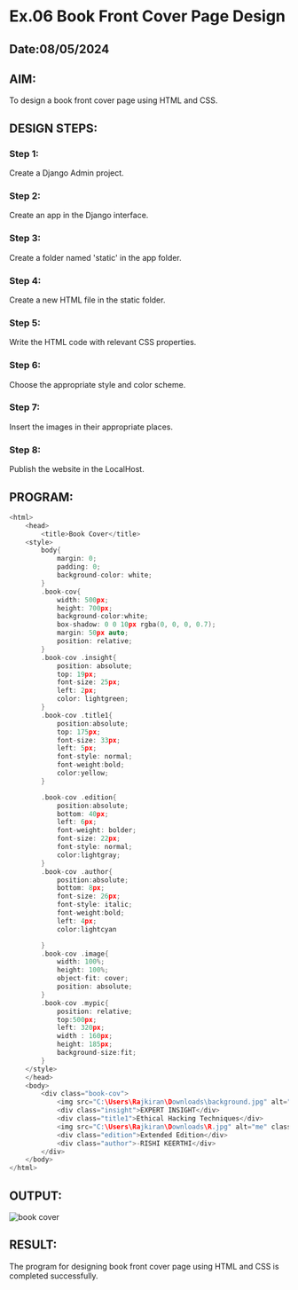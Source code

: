 # Ex.06 Book Front Cover Page Design
## Date:08/05/2024

## AIM:
To design a book front cover page using HTML and CSS.

## DESIGN STEPS:

### Step 1:
Create a Django Admin project.

### Step 2:
Create an app in the Django interface.

### Step 3:
Create a folder named 'static' in the app folder.

### Step 4:
Create a new HTML file in the static folder.

### Step 5:
Write the HTML code with relevant CSS properties.

### Step 6:
Choose the appropriate style and color scheme.

### Step 7:
Insert the images in their appropriate places.

### Step 8:
Publish the website in the LocalHost.

## PROGRAM:
```C
<html>
    <head>
        <title>Book Cover</title>
    <style>
        body{
            margin: 0;
            padding: 0;
            background-color: white;
        }
        .book-cov{
            width: 500px;
            height: 700px;
            background-color:white;
            box-shadow: 0 0 10px rgba(0, 0, 0, 0.7);
            margin: 50px auto;
            position: relative;
        }
        .book-cov .insight{
            position: absolute;
            top: 19px;
            font-size: 25px;
            left: 2px;
            color: lightgreen;
        }
        .book-cov .title1{
            position:absolute;
            top: 175px;
            font-size: 33px;
            left: 5px;
            font-style: normal;
            font-weight:bold;
            color:yellow;
        }

        .book-cov .edition{
            position:absolute;
            bottom: 40px;
            left: 6px;
            font-weight: bolder;
            font-size: 22px;
            font-style: normal;
            color:lightgray;
        }
        .book-cov .author{
            position:absolute;
            bottom: 8px;
            font-size: 26px;
            font-style: italic;
            font-weight:bold;
            left: 4px;
            color:lightcyan

        }
        .book-cov .image{
            width: 100%;
            height: 100%;
            object-fit: cover;
            position: absolute;
        }
        .book-cov .mypic{
            position: relative;
            top:500px;
            left: 320px;
            width : 160px;
            height: 185px;
            background-size:fit;
        }
    </style>
    </head>
    <body>
        <div class="book-cov">
            <img src="C:\Users\Rajkiran\Downloads\background.jpg" alt="imgcov" class="image">
            <div class="insight">EXPERT INSIGHT</div>
            <div class="title1">Ethical Hacking Techniques</div>
            <img src="C:\Users\Rajkiran\Downloads\R.jpg" alt="me" class="mypic">
            <div class="edition">Extended Edition</div>
            <div class="author">-RISHI KEERTHI</div>
        </div>
    </body>
</html>
```


## OUTPUT:
![book cover](https://github.com/RISHIKEERTHI14605/cover/assets/147148903/6068d568-ea8e-4132-b648-c0d0f972afd4)



## RESULT:
The program for designing book front cover page using HTML and CSS is completed successfully.
